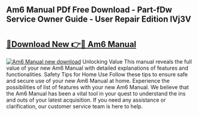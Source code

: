 ## Am6 Manual PDf Free Download - Part-fDw Service Owner Guide - User Repair Edition lVj3V

# <h2><a href="http://bc91255.oget.top/?id=Am6+Manual">🔗Download New 👉🔴 Am6 Manual</a></h2>

[![Am6 Manual new download](https://i.imgur.com/5g1atiW.png)](http://bc91255.oget.top/?id=Am6+Manual)
Unlocking Value This manual reveals the full value of your new Am6 Manual with detailed explanations of features and functionalities. Safety Tips for Home Use Follow these tips to ensure safe and secure use of your new Am6 Manual at home. Experience the possibilities of list of features with your new Am6 Manual. We believe that the Am6 Manual has been a vital tool in your quest to understand the ins and outs of your latest acquisition. If you need any assistance or clarification, our customer service team is here to help.
